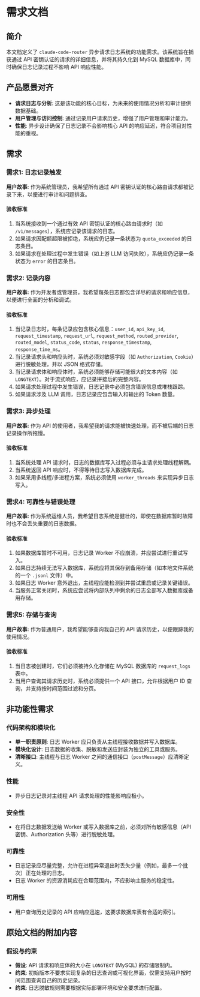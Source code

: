 # 需求文档

## 简介

本文档定义了 `claude-code-router` 异步请求日志系统的功能需求。该系统旨在捕获通过 API 密钥认证的请求的详细信息，并将其持久化到 MySQL 数据库中，同时确保日志记录过程不影响 API 响应性能。

## 产品愿景对齐

- **请求日志与分析**: 这是该功能的核心目标，为未来的使用情况分析和审计提供数据基础。
- **用户管理与访问控制**: 通过记录用户请求历史，增强了用户管理和审计能力。
- **性能**: 异步设计确保了日志记录不会影响核心 API 的响应延迟，符合项目对性能的重视。

## 需求

### 需求1: 日志记录触发

**用户故事:** 作为系统管理员，我希望所有通过 API 密钥认证的核心路由请求都被记录下来，以便进行审计和问题排查。

#### 验收标准

1. 当系统接收到一个通过有效 API 密钥认证的核心路由请求时（如 `/v1/messages`），系统应记录该请求的日志。
2. 如果请求因配额超限被拒绝，系统应仍记录一条状态为 `quota_exceeded` 的日志条目。
3. 如果请求在处理过程中发生错误（如上游 LLM 访问失败），系统应仍记录一条状态为 `error` 的日志条目。

### 需求2: 记录内容

**用户故事:** 作为开发者或管理员，我希望每条日志都包含详尽的请求和响应信息，以便进行全面的分析和调试。

#### 验收标准

1. 当记录日志时，每条记录应包含核心信息：`user_id`, `api_key_id`, `request_timestamp`, `request_url`, `request_method`, `routed_provider`, `routed_model`, `status_code`, `status`, `response_timestamp`, `response_time_ms`。
2. 当记录请求头和响应头时，系统必须对敏感字段（如 `Authorization`, `Cookie`）进行脱敏处理，并以 JSON 格式存储。
3. 当记录请求体和响应体时，系统必须能够存储可能很大的文本内容（如 `LONGTEXT`）。对于流式响应，应记录拼接后的完整内容。
4. 如果请求处理过程中发生错误，日志记录中必须包含错误信息或堆栈跟踪。
5. 如果请求涉及 LLM 调用，日志记录应包含输入和输出的 Token 数量。

### 需求3: 异步处理

**用户故事:** 作为 API 的使用者，我希望我的请求能被快速处理，而不被后端的日志记录操作所拖慢。

#### 验收标准

1. 当系统处理 API 请求时，日志的数据库写入过程必须与主请求处理线程解耦。
2. 当系统返回 API 响应时，不得等待日志写入数据库完成。
3. 如果采用多线程/多进程方案，系统必须使用 `worker_threads` 来实现异步日志写入。

### 需求4: 可靠性与错误处理

**用户故事:** 作为系统运维人员，我希望日志系统是健壮的，即使在数据库暂时故障时也不会丢失重要的日志数据。

#### 验收标准

1. 如果数据库暂时不可用，日志记录 Worker 不应崩溃，并应尝试进行重试写入。
2. 如果日志持续无法写入数据库，系统应将其保存到备用存储（如本地文件系统的一个 `.jsonl` 文件）中。
3. 如果日志 Worker 意外退出，主线程应能检测到并尝试重启或记录关键错误。
4. 当服务正常关闭时，系统应尝试将内部队列中剩余的日志全部写入数据库或备用存储。

### 需求5: 存储与查询

**用户故事:** 作为普通用户，我希望能够查询我自己的 API 请求历史，以便跟踪我的使用情况。

#### 验收标准

1. 当日志被创建时，它们必须被持久化存储在 MySQL 数据库的 `request_logs` 表中。
2. 当用户查询其请求历史时，系统必须提供一个 API 接口，允许根据用户 ID 查询，并支持按时间范围过滤和分页。

## 非功能性需求

### 代码架构和模块化

- **单一职责原则**: 日志 Worker 应只负责从主线程接收数据并写入数据库。
- **模块化设计**: 日志数据的收集、脱敏和发送应封装为独立的工具或服务。
- **清晰接口**: 主线程与日志 Worker 之间的通信接口（`postMessage`）应清晰定义。

### 性能

- 异步日志记录对主线程 API 请求处理的性能影响应极小。

### 安全性

- 在将日志数据发送给 Worker 或写入数据库之前，必须对所有敏感信息（API 密钥、Authorization 头等）进行脱敏处理。

### 可靠性

- 日志记录应尽量完整，允许在进程异常退出时丢失少量（例如，最多一个批次）正在处理的日志。
- 日志 Worker 的资源消耗应在合理范围内，不应影响主服务的稳定性。

### 可用性

- 用户查询历史记录的 API 应响应迅速，这要求数据库表有合适的索引。

## 原始文档的附加内容

### 假设与约束

- **假设**: API 请求和响应体的大小在 `LONGTEXT` (MySQL) 的存储限制内。
- **约束**: 初始版本不要求实现复杂的日志查询或可视化界面，仅需支持用户按时间范围查询自己的历史记录。
- **约束**: 日志脱敏规则需要根据实际部署环境和安全要求进行配置。
